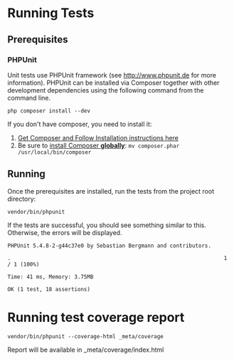 # Running Tests

## Prerequisites

### PHPUnit
Unit tests use PHPUnit framework (see http://www.phpunit.de for more information). PHPUnit can be installed via Composer together with other development dependencies using the following command from the command line.

```
php composer install --dev
```

If you don't have composer, you need to install it:
  1. [Get Composer and Follow Installation instructions here](https://getcomposer.org/download )
  2. Be sure to [install Composer **globally**](https://getcomposer.org/doc/00-intro.md#globally): `mv composer.phar /usr/local/bin/composer`

## Running

Once the prerequisites are installed, run the tests from the project root directory:

```
vendor/bin/phpunit
```


If the tests are successful, you should see something similar to this. Otherwise, the errors will be displayed.
```
PHPUnit 5.4.8-2-g44c37e0 by Sebastian Bergmann and contributors.

.                                                                   1 / 1 (100%)

Time: 41 ms, Memory: 3.75MB

OK (1 test, 18 assertions)
```

# Running test coverage report

```
vendor/bin/phpunit --coverage-html _meta/coverage
```

Report will be available in _meta/coverage/index.html

